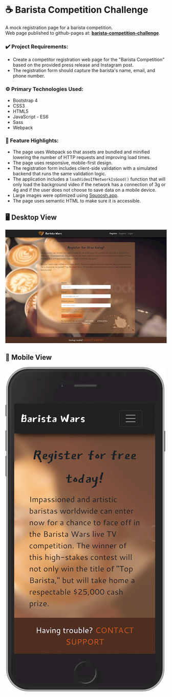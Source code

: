 # ☕ Barista Competition Challenge

A mock registration page for a barista competition.\
Web page published to github-pages at: **[barista-competition-challenge](https://anaboca.github.io/barista-competition-challenge/)**.

### ✔️ Project Requirements:

- Create a competitor registration web page for the "Barista Competition" based on the provided press release and Instagram post.
- The registration form should capture the barista's name, email, and phone number.

### ⚙️ Primary Technologies Used:

- Bootstrap 4
- CSS3
- HTML5
- JavaScript - ES6
- Sass
- Webpack

### 📇 Feature Highlights:

- The page uses Webpack so that assets are bundled and minified lowering the number of HTTP requests and improving load times.
- The page uses responsive, mobile-first design.
- The registration form includes client-side validation with a simulated backend that runs the same validation logic.
- The application includes a `loadVideoIfNetworkIsGood()` function that will only load the background video
  if the network has a connection of 3g or 4g and if the user does not choose to save data on a mobile device.
- Large images were optimized using [Squoosh.app](https://squoosh.app/).
- The page uses semantic HTML to make sure it is accessible.

## 🖥️ Desktop View

![Desktop Screenshot](https://github.com/AnaBoca/barista-competition-challenge/blob/master/src/images/desktop.png)

## 📱 Mobile View

![Mobile Screenshot](https://github.com/AnaBoca/barista-competition-challenge/blob/master/src/images/mobile.png)

